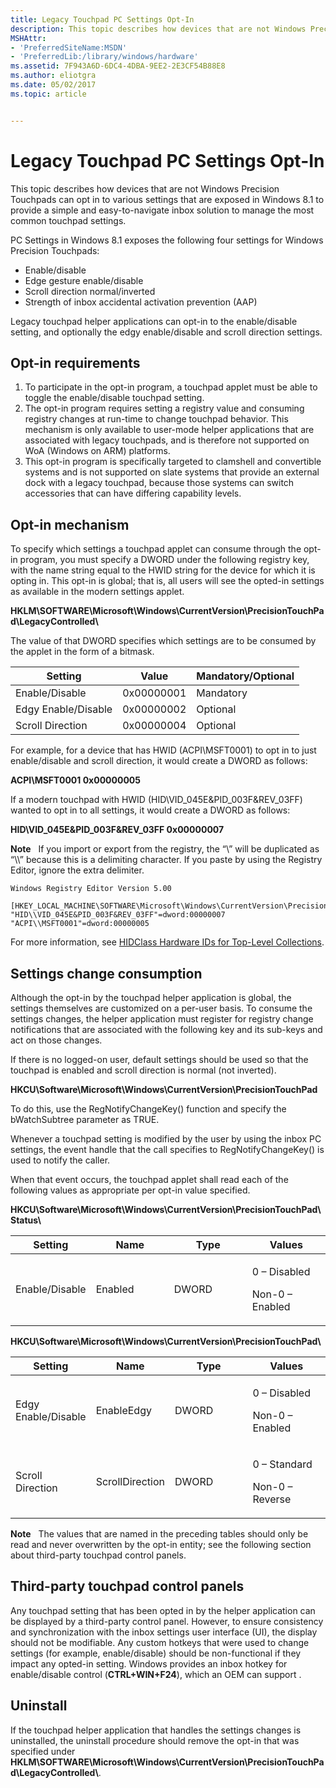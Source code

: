 ```yaml
---
title: Legacy Touchpad PC Settings Opt-In
description: This topic describes how devices that are not Windows Precision Touchpads can opt in to various settings that are exposed in Windows 8.1 to provide a simple and easy-to-navigate inbox solution to manage the most common touchpad settings.
MSHAttr:
- 'PreferredSiteName:MSDN'
- 'PreferredLib:/library/windows/hardware'
ms.assetid: 7F943A6D-6DC4-4DBA-9EE2-2E3CF54B88E8
ms.author: eliotgra
ms.date: 05/02/2017
ms.topic: article


---
```


#  Legacy Touchpad PC Settings Opt-In


This topic describes how devices that are not Windows Precision Touchpads can opt in to various settings that are exposed in Windows 8.1 to provide a simple and easy-to-navigate inbox solution to manage the most common touchpad settings.

PC Settings in Windows 8.1 exposes the following four settings for Windows Precision Touchpads:

-   Enable/disable
-   Edge gesture enable/disable
-   Scroll direction normal/inverted
-   Strength of inbox accidental activation prevention (AAP)

Legacy touchpad helper applications can opt-in to the enable/disable setting, and optionally the edgy enable/disable and scroll direction settings.

## Opt-in requirements


1.  To participate in the opt-in program, a touchpad applet must be able to toggle the enable/disable touchpad setting.
2.  The opt-in program requires setting a registry value and consuming registry changes at run-time to change touchpad behavior. This mechanism is only available to user-mode helper applications that are associated with legacy touchpads, and is therefore not supported on WoA (Windows on ARM) platforms.
3.  This opt-in program is specifically targeted to clamshell and convertible systems and is not supported on slate systems that provide an external dock with a legacy touchpad, because those systems can switch accessories that can have differing capability levels.

## Opt-in mechanism


To specify which settings a touchpad applet can consume through the opt-in program, you must specify a DWORD under the following registry key, with the name string equal to the HWID string for the device for which it is opting in. This opt-in is global; that is, all users will see the opted-in settings as available in the modern settings applet.

**HKLM\\SOFTWARE\\Microsoft\\Windows\\CurrentVersion\\PrecisionTouchPad\\LegacyControlled\\**

The value of that DWORD specifies which settings are to be consumed by the applet in the form of a bitmask.

| Setting             | Value      | Mandatory/Optional |
|---------------------|------------|--------------------|
| Enable/Disable      | 0x00000001 | Mandatory          |
| Edgy Enable/Disable | 0x00000002 | Optional           |
| Scroll Direction    | 0x00000004 | Optional           |

 

For example, for a device that has HWID (ACPI\\MSFT0001) to opt in to just enable/disable and scroll direction, it would create a DWORD as follows:

**ACPI\\MSFT0001 0x00000005**

If a modern touchpad with HWID (HID\\VID\_045E&PID\_003F&REV\_03FF) wanted to opt in to all settings, it would create a DWORD as follows:

**HID\\VID\_045E&PID\_003F&REV\_03FF 0x00000007**

**Note**  
If you import or export from the registry, the “\\” will be duplicated as “\\\\” because this is a delimiting character. If you paste by using the Registry Editor, ignore the extra delimiter.

 

```
Windows Registry Editor Version 5.00

[HKEY_LOCAL_MACHINE\SOFTWARE\Microsoft\Windows\CurrentVersion\PrecisionTouchPad\LegacyControlled]
"HID\\VID_045E&PID_003F&REV_03FF"=dword:00000007
"ACPI\\MSFT0001"=dword:00000005
```

For more information, see [HIDClass Hardware IDs for Top-Level Collections](http://msdn.microsoft.com/library/ff538842.aspx).

## Settings change consumption


Although the opt-in by the touchpad helper application is global, the settings themselves are customized on a per-user basis. To consume the settings changes, the helper application must register for registry change notifications that are associated with the following key and its sub-keys and act on those changes.

If there is no logged-on user, default settings should be used so that the touchpad is enabled and scroll direction is normal (not inverted).

**HKCU\\Software\\Microsoft\\Windows\\CurrentVersion\\PrecisionTouchPad**

To do this, use the RegNotifyChangeKey() function and specify the bWatchSubtree parameter as TRUE.

Whenever a touchpad setting is modified by the user by using the inbox PC settings, the event handle that the call specifies to RegNotifyChangeKey() is used to notify the caller.

When that event occurs, the touchpad applet shall read each of the following values as appropriate per opt-in value specified.

**HKCU\\Software\\Microsoft\\Windows\\CurrentVersion\\PrecisionTouchPad\\Status\\**

<table>
<colgroup>
<col width="25%" />
<col width="25%" />
<col width="25%" />
<col width="25%" />
</colgroup>
<thead>
<tr class="header">
<th>Setting</th>
<th>Name</th>
<th>Type</th>
<th>Values</th>
</tr>
</thead>
<tbody>
<tr class="odd">
<td>Enable/Disable</td>
<td>Enabled</td>
<td>DWORD</td>
<td><p>0 – Disabled</p>
<p>Non-0 – Enabled</p></td>
</tr>
</tbody>
</table>

 

**HKCU\\Software\\Microsoft\\Windows\\CurrentVersion\\PrecisionTouchPad\\**

<table>
<colgroup>
<col width="25%" />
<col width="25%" />
<col width="25%" />
<col width="25%" />
</colgroup>
<thead>
<tr class="header">
<th>Setting</th>
<th>Name</th>
<th>Type</th>
<th>Values</th>
</tr>
</thead>
<tbody>
<tr class="odd">
<td>Edgy Enable/Disable</td>
<td>EnableEdgy</td>
<td>DWORD</td>
<td><p>0 – Disabled</p>
<p>Non-0 – Enabled</p></td>
</tr>
<tr class="even">
<td>Scroll Direction</td>
<td>ScrollDirection</td>
<td>DWORD</td>
<td><p>0 – Standard</p>
<p>Non-0 – Reverse</p></td>
</tr>
</tbody>
</table>

 

**Note**  
The values that are named in the preceding tables should only be read and never overwritten by the opt-in entity; see the following section about third-party touchpad control panels.

 

## <a href="" id="third-party-touchpad-control-panels-"></a>Third-party touchpad control panels


Any touchpad setting that has been opted in by the helper application can be displayed by a third-party control panel. However, to ensure consistency and synchronization with the inbox settings user interface (UI), the display should not be modifiable. Any custom hotkeys that were used to change settings (for example, enable/disable) should be non-functional if they impact any opted-in setting. Windows provides an inbox hotkey for enable/disable control (**CTRL+WIN+F24**), which an OEM can support .

## Uninstall


If the touchpad helper application that handles the settings changes is uninstalled, the uninstall procedure should remove the opt-in that was specified under **HKLM\\SOFTWARE\\Microsoft\\Windows\\CurrentVersion\\PrecisionTouchPad\\LegacyControlled\\**.

 

 






